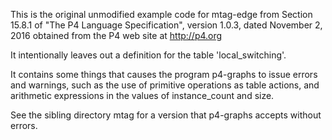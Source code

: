 This is the original unmodified example code for mtag-edge from
Section 15.8.1 of "The P4 Language Specification", version 1.0.3,
dated November 2, 2016 obtained from the P4 web site at http://p4.org

It intentionally leaves out a definition for the table 'local_switching'.

It contains some things that causes the program p4-graphs to issue
errors and warnings, such as the use of primitive operations as table
actions, and arithmetic expressions in the values of instance_count
and size.

See the sibling directory mtag for a version that p4-graphs accepts
without errors.
